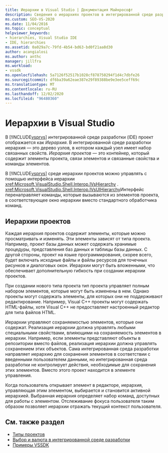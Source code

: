 ```yaml
---
title: Иерархии в Visual Studio | Документация Майкрософт
description: Сведения о иерархиях проектов в интегрированной среде разработки (IDE) Visual Studio, содержащей элементы проекта и связанные с ними свойства.
ms.custom: SEO-VS-2020
ms.date: 11/04/2016
ms.topic: conceptual
helpviewer_keywords:
- hierarchies, Visual Studio IDE
- IDE, hierarchies
ms.assetid: 0a029a7c-79fd-4b54-bd63-bd0f21aa8d30
author: acangialosi
ms.author: anthc
manager: jillfra
ms.workload:
- vssdk
ms.openlocfilehash: 5a7126f52517b1028cf878750294f1d4c7dbfe26
ms.sourcegitcommit: df6ba39a62eae387e29f89388be9e3ee5ceff69c
ms.translationtype: MT
ms.contentlocale: ru-RU
ms.lasthandoff: 12/02/2020
ms.locfileid: "96480360"
---
```

# <a name="hierarchies-in-visual-studio"></a>Иерархии в Visual Studio
В [!INCLUDE[vsprvs](../../code-quality/includes/vsprvs_md.md)] интегрированной среде разработки (IDE) проект отображается как *Иерархия*. В интегрированной среде разработки иерархия — это дерево узлов, в котором каждый узел имеет набор связанных свойств. *Иерархия проектов* — это контейнер, который содержит элементы проекта, связи элементов и связанные свойства и команды элементов.

 В [!INCLUDE[vsprvs](../../code-quality/includes/vsprvs_md.md)] среде иерархии проектов можно управлять с помощью интерфейса иерархии <xref:Microsoft.VisualStudio.Shell.Interop.IVsHierarchy> . <xref:Microsoft.VisualStudio.Shell.Interop.IVsUIHierarchy>Интерфейс перенаправляет команды, которые вызываются из элементов проекта, в соответствующее окно иерархии вместо стандартного обработчика команд.

## <a name="project-hierarchies"></a>Иерархии проектов
 Каждая иерархия проектов содержит элементы, которые можно просматривать и изменять. Эти элементы зависят от типа проекта. Например, проект базы данных может содержать хранимые процедуры, представления баз данных и таблицы базы данных. С другой стороны, проект на языке программирования, скорее всего, будет включать исходные файлы и файлы ресурсов для точечных рисунков и диалоговых окон. Иерархии могут быть вложенными, что обеспечивает дополнительную гибкость при создании иерархии проектов.

 При создании нового типа проекта тип проекта управляет полным набором элементов, которые могут быть изменены в нем. Однако проекты могут содержать элементы, для которых они не поддерживают редактирование. Например, Visual C++ проекты могут содержать HTML-файлы, хотя Visual C++ не предоставляет настроенный редактор для типа файлов HTML.

 Иерархии управляют сохраняемостью элементов, которые они содержат. Реализация иерархии должна управлять любыми специальными свойствами, влияющими на сохраняемость элементов в иерархии. Например, если элементы представляют объекты в репозитории вместо файлов, реализация иерархии должна управлять сохранением этих объектов. Сама интегрированная среда разработки направляет иерархию для сохранения элементов в соответствии с введенными пользователем данными, но интегрированная среда разработки не контролирует действия, необходимые для сохранения этих элементов. Вместо этого проект находится в элементе управления.

 Когда пользователь открывает элемент в редакторе, иерархия, управляющая этим элементом, выбирается и становится активной иерархией. Выбранная иерархия определяет набор команд, доступных для работы с элементом. Отслеживание фокуса пользователя таким образом позволяет иерархии отражать текущий контекст пользователя.

## <a name="see-also"></a>См. также раздел
- [Типы проектов](../../extensibility/internals/project-types.md)
- [Выбор и валюта в интегрированной среде разработки](../../extensibility/internals/selection-and-currency-in-the-ide.md)
- [Примеры VSSDK](https://github.com/Microsoft/VSSDK-Extensibility-Samples)

